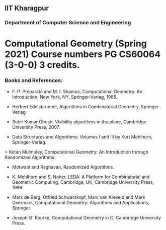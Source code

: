 ## IIT Kharagpur
### Department of Computer Science and Engineering
# Computational Geometry (Spring 2021) Course numbers PG CS60064 (3-0-0) 3 credits.

### Books and References:

- F. P. Preparata and M. I. Shamos, Computational Geometry: An Introduction, New York, NY, Springer-Verlag, 1985.

- Herbert Edelsbrunner, Algorithms in Combinatorial Geometry, Springer-Verlag

- Subir Kumar Ghosh, Visibility algorithms in the plane, Cambridge University Press, 2007.

- Data Structures and Algorithms: Volumes I and III by Kurt Mehlhorn, Springer-Verlag.

= Ketan Mulmuley, Computational Geometry: An Introduction through Randomized Algorithms.

- Motwani and Raghavan, Randomized Algorithms.

- K. Mehlhorn and S. Naher, LEDA: A Platform for Combinatorial and Geometric Computing, Cambridge, UK, Cambridge University Press, 1999.

- Mark de Berg, Otfried Schwarzkopf, Marc van Kreveld and Mark Overmars, Computational Geometry: Algorithms and Applications, Springer.

- Joseph O' Rourke, Computational Geometry in C, Cambridge University Press.
